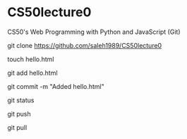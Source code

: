 # CS50lecture0
CS50's Web Programming with Python and JavaScript (Git)

git clone https://github.com/saleh1989/CS50lecture0

touch hello.html

git add hello.html

git commit -m "Added hello.html"

git status

git push

git pull
